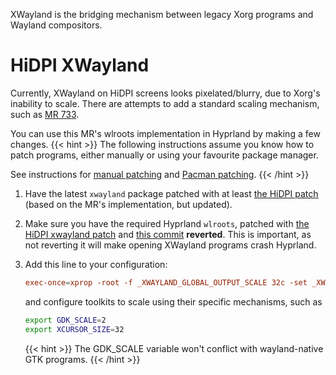 XWayland is the bridging mechanism between legacy Xorg programs and Wayland
compositors.

# HiDPI XWayland

Currently, XWayland on HiDPI screens looks pixelated/blurry, due to Xorg's
inability to scale.
There are attempts to add a standard scaling mechanism, such as [MR 733](https://gitlab.freedesktop.org/xorg/xserver/-/merge_requests/733).

You can use this MR's wlroots implementation in Hyprland by making a few changes.
{{< hint >}}
The following instructions assume you know how to patch programs, either
manually or using your favourite package manager.

See instructions for [manual patching](https://www.howtogeek.com/415442/how-to-apply-a-patch-to-a-file-and-create-patches-in-linux/)
and [Pacman patching](https://wiki.archlinux.org/title/Patching_packages).
{{< /hint >}}

1. Have the latest `xwayland` package patched with at least
[the HiDPI patch](https://github.com/hyprwm/Hyprland/blob/main/nix/xwayland-hidpi.patch)
(based on the MR's implementation, but updated).

2. Make sure you have the required Hyprland `wlroots`, patched with
[the HiDPI xwayland patch](https://gitlab.freedesktop.org/lilydjwg/wlroots/-/commit/6c5ffcd1fee9e44780a6a8792f74ecfbe24a1ca7)
and [this commit](https://gitlab.freedesktop.org/wlroots/wlroots/-/commit/18595000f3a21502fd60bf213122859cc348f9af)
**reverted**. This is important, as not reverting it will make opening XWayland
programs crash Hyprland.

3. Add this line to your configuration:
    ```toml
    exec-once=xprop -root -f _XWAYLAND_GLOBAL_OUTPUT_SCALE 32c -set _XWAYLAND_GLOBAL_OUTPUT_SCALE 2
    ```
    and configure toolkits to scale using their specific mechanisms, such as
    ```sh
    export GDK_SCALE=2
    export XCURSOR_SIZE=32
    ```

    {{< hint >}}
    The GDK_SCALE variable won't conflict with wayland-native GTK programs.
    {{< /hint >}}

